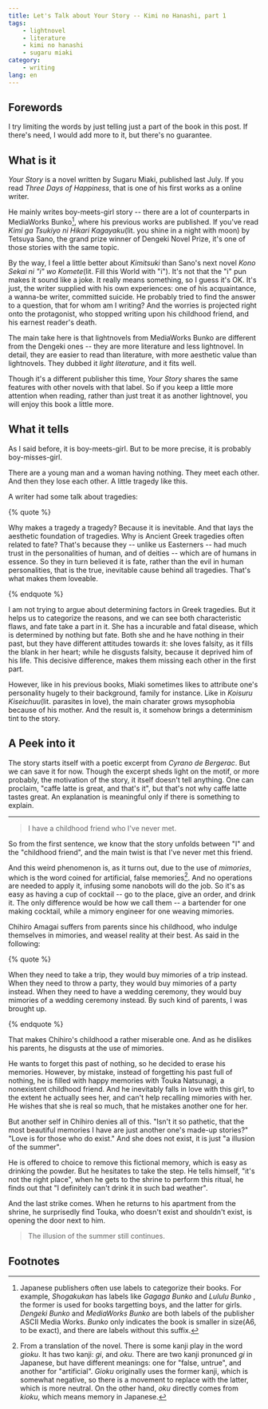 ```yaml
---
title: Let's Talk about Your Story -- Kimi no Hanashi, part 1
tags:
    - lightnovel
    - literature
    - kimi no hanashi
    - sugaru miaki
category:
    - writing
lang: en
---
```


## Forewords

I try limiting the words by just telling just a part of the book in this post. If there's need, I would add more to it, but there's no guarantee.

<!-- more -->

## What is it

*Your Story* is a novel written by Sugaru Miaki, published last July. If you read *Three Days of Happiness*, that is one of his first works as a online writer.

He mainly writes boy-meets-girl story -- there are a lot of counterparts in MediaWorks Bunko[^2], where his previous works are published. If you've read *Kimi ga Tsukiyo ni Hikari Kagayaku*(lit. you shine in a night with moon) by Tetsuya Sano, the grand prize winner of Dengeki Novel Prize, it's one of those stories with the same topic. 

By the way, I feel a little better about *Kimitsuki* than Sano's next novel *Kono Sekai ni "i" wo Komete*(lit. Fill this World with "i"). It's not that the "i" pun makes it sound like a joke. It really means something, so I guess it's OK. It's just, the writer supplied with his own experiences: one of his acquaintance, a wanna-be writer, committed suicide. He probably tried to find the answer to a question, that for whom am I writing? And the worries is projected right onto the protagonist, who stopped writing upon his childhood friend, and his earnest reader's death.

The main take here is that lightnovels from MediaWorks Bunko are different from the Dengeki ones -- they are more literature and less lightnovel. In detail, they are easier to read than literature, with more aesthetic value than lightnovels. They dubbed it *light literature*, and it fits well.

Though it's a different publisher this time, *Your Story* shares the same features with other novels with that label. So if you keep a little more attention when reading, rather than just treat it as another lightnovel, you will enjoy this book a little more.

## What it tells

As I said before, it is boy-meets-girl. But to be more precise, it is probably boy-misses-girl.

There are a young man and a woman having nothing. They meet each other. And then they lose each other. A little tragedy like this.

A writer had some talk about tragedies:

{% quote %}

Why makes a tragedy a tragedy? Because it is inevitable. And that lays the aesthetic foundation of tragedies. Why is Ancient Greek tragedies often related to fate? That's because they -- unlike us Easterners -- had much trust in the personalities of human, and of deities -- which are of humans in essence. So they in turn believed it is fate, rather than the evil in human personalities, that is the true, inevitable cause behind all tragedies. That's what makes them loveable.

{% endquote %}

I am not trying to argue about determining factors in Greek tragedies. But it helps us to categorize the reasons, and we can see both characteristic flaws, and fate take a part in it. She has a incurable and fatal disease, which is determined by nothing but fate. Both she and he have nothing in their past, but they have different attitudes towards it: she loves falsity, as it fills the blank in her heart; while he disgusts falsity, because it deprived him of his life. This decisive difference, makes them missing each other in the first part.

However, like in his previous books, Miaki sometimes likes to attribute one's personality hugely to their background, family for instance. Like in *Koisuru Kiseichuu*(lit. parasites in love), the main charater grows mysophobia because of his mother. And the result is, it somehow brings a determinism tint to the story.

## A Peek into it

The story starts itself with a poetic excerpt from *Cyrano de Bergerac*. But we can save it for now. Though the excerpt sheds light on the motif, or more probably, the motivation of the story, it itself doesn't tell anything. One can proclaim, "caffe latte is great, and that's it", but that's not why caffe latte tastes great. An explanation is meaningful only if there is something to explain.

---

> I have a childhood friend who I've never met.

So from the first sentence, we know that the story unfolds between "I" and the "childhood friend", and the main twist is that I've never met this friend.

And this weird phenomenon is, as it turns out, due to the use of *mimories*, which is the word coined for artificial, false memories[^1]. And no operations are needed to apply it, infusing some nanobots will do the job. So it's as easy as having a cup of cocktail -- go to the place, give an order, and drink it. The only difference would be how we call them -- a bartender for one making cocktail, while a mimory engineer for one weaving mimories.

Chihiro Amagai suffers from parents since his childhood, who indulge themselves in mimories, and weasel reality at their best. As said in the following:

{% quote %}

When they need to take a trip, they would buy mimories of a trip instead. When they need to throw a party, they would buy mimories of a party instead. When they need to have a wedding ceremony, they would buy mimories of a wedding ceremony instead. By such kind of parents, I was brought up.

{% endquote %}

That makes Chihiro's childhood a rather miserable one. And as he dislikes his parents, he disgusts at the use of mimories.

He wants to forget this past of nothing, so he decided to erase his memories. However, by mistake, instead of forgetting his past full of nothing, he is filled with happy memories with Touka Natsunagi, a nonexistent childhood friend. And he inevitably falls in love with this girl, to the extent he actually sees her, and can't help recalling mimories with her. He wishes that she is real so much, that he mistakes another one for her.

But another self in Chihiro denies all of this. "Isn't it so pathetic, that the most beautiful memories I have are just another one's made-up stories?" "Love is for those who do exist." And she does not exist, it is just "a illusion of the summer".

He is offered to choice to remove this fictional memory, which is easy as drinking the powder. But he hesitates to take the step. He tells himself, "it's not the right place", when he gets to the shrine to perform this ritual, he finds out that "I definitely can't drink it in such bad weather".

And the last strike comes. When he returns to his apartment from the shrine, he surprisedly find Touka, who doesn't exist and shouldn't exist, is opening the door next to him.

> The illusion of the summer still continues.

## Footnotes

[^1]: From a translation of the novel. There is some kanji play in the word *gioku*. It has two kanji: *gi*, and *oku*. There are two kanji pronunced *gi* in Japanese, but have different meanings: one for "false, untrue", and another for "artificial". *Gioku* originally uses the former kanji, which is somewhat negative, so there is a movement to replace with the latter, which is more neutral. On the other hand, *oku* directly comes from *kioku*, which means memory in Japanese.

[^2]: Japanese publishers often use labels to categorize their books. For example, *Shogakukan* has labels like *Gagaga Bunko* and *Lululu Bunko* , the former is used for books targetting boys, and the latter for girls. *Dengeki Bunko* and *MediaWorks Bunko* are both labels of the publisher ASCII Media Works.
*Bunko* only indicates the book is smaller in size(A6, to be exact), and there are labels without this suffix.